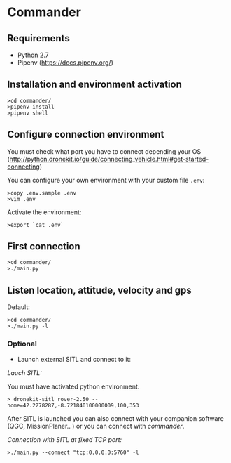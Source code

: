 # Commander

## Requirements

- Python 2.7
- Pipenv (https://docs.pipenv.org/)

## Installation and environment activation

```
>cd commander/
>pipenv install
>pipenv shell
```

## Configure connection environment

You must check what port you have to connect depending your OS 
(http://python.dronekit.io/guide/connecting_vehicle.html#get-started-connecting)

You can configure your own environment with your custom file `.env`:

```
>copy .env.sample .env
>vim .env
```

Activate the environment:

```
>export `cat .env`
```


## First connection

```
>cd commander/
>./main.py
```

## Listen location, attitude, velocity and gps

Default:

```
>cd commander/
>./main.py -l
```

### Optional

* Launch external SITL and connect to it:

*Lauch SITL:*

You must have activated python environment.

```
> dronekit-sitl rover-2.50 --home=42.2278287,-8.721840100000009,100,353
```

After SITL is launched you can also connect with your companion software (QGC, MissionPlaner.. ) or
you can connect with *commander*.

*Connection with SITL  at fixed TCP port:*

```
>./main.py --connect "tcp:0.0.0.0:5760" -l
```
